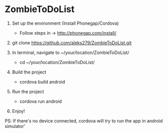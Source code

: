 ZombieToDoList
==============

1. Set up the environment (Install Phonegap/Cordova)

    * Follow steps in -> http://phonegap.com/install/

2. git clone https://github.com/aleks279/ZombieToDoList.git

3. In terminal, navigate to ~/your/location/ZombieToDoList/

    * cd ~/your/location/ZombieToDoList/

4. Build the project
    
    * cordova build android

5. Run the project
    
    * cordova run android

6. Enjoy!

PS: If there's no device connected, cordova will try to run the app in android simulator'